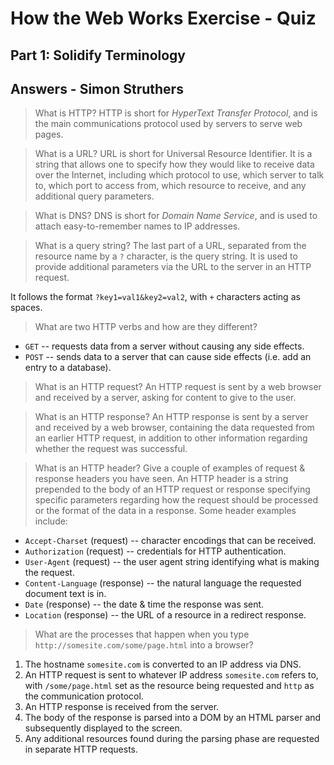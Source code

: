 # How the Web Works Exercise - Quiz
## Part 1: Solidify Terminology
## Answers - Simon Struthers

> What is HTTP?
HTTP is short for *HyperText Transfer Protocol*, and is the main communications protocol used by servers to serve web pages.

> What is a URL?
URL is short for Universal Resource Identifier. It is a string that allows one to specify how they would like to receive data over the Internet, including which protocol to use, which server to talk to, which port to access from, which resource to receive, and any additional query parameters.

> What is DNS?
DNS is short for *Domain Name Service*, and is used to attach easy-to-remember names to IP addresses.

> What is a query string?
The last part of a URL, separated from the resource name by a `?` character, is the query string. It is used to provide additional parameters via the URL to the server in an HTTP request.

It follows the format `?key1=val1&key2=val2`, with `+` characters acting as spaces.

> What are two HTTP verbs and how are they different?
- `GET` -- requests data from a server without causing any side effects.
- `POST` -- sends data to a server that can cause side effects (i.e. add an entry to a database).

> What is an HTTP request?
An HTTP request is sent by a web browser and received by a server, asking for content to give to the user.

> What is an HTTP response?
An HTTP response is sent by a server and received by a web browser, containing the data requested from an earlier HTTP request, in addition to other information regarding whether the request was successful.

> What is an HTTP header? Give a couple of examples of request & response headers you have seen.
An HTTP header is a string prepended to the body of an HTTP request or response specifying specific parameters regarding how the request should be processed or the format of the data in a response. Some header examples include:

- `Accept-Charset` (request) -- character encodings that can be received.
- `Authorization` (request) -- credentials for HTTP authentication.
- `User-Agent` (request) -- the user agent string identifying what is making the request.
- `Content-Language` (response) -- the natural language the requested document text is in.
- `Date` (response) -- the date & time the response was sent.
- `Location` (response) -- the URL of a resource in a redirect response.

> What are the processes that happen when you type `http://somesite.com/some/page.html` into a browser?
1) The hostname `somesite.com` is converted to an IP address via DNS.
2) An HTTP request is sent to whatever IP address `somesite.com` refers to, with `/some/page.html` set as the resource being requested and `http` as the communication protocol.
3) An HTTP response is received from the server.
4) The body of the response is parsed into a DOM by an HTML parser and subsequently displayed to the screen.
5) Any additional resources found during the parsing phase are requested in separate HTTP requests.
